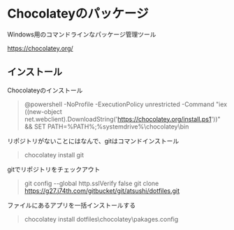 Chocolateyのパッケージ
=====

Windows用のコマンドラインなパッケージ管理ツール

https://chocolatey.org/

## インストール

Chocolateyのインストール
> @powershell -NoProfile -ExecutionPolicy unrestricted -Command "iex ((new-object net.webclient).DownloadString('https://chocolatey.org/install.ps1'))" && SET PATH=%PATH%;%systemdrive%\chocolatey\bin

リポジトリがないことにはなんで、gitはコマンドインストール
> chocolatey install git

gitでリポジトリをチェックアウト
> git config --global http.sslVerify false
> git clone https://g27.j74th.com/gitbucket/git/atsushi/dotfiles.git

ファイルにあるアプリを一括インストールする
> chocolatey install dotfiles\chocolatey\pakages.config
